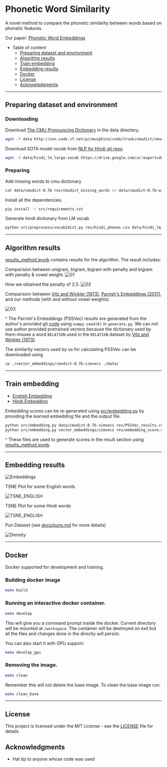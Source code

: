 # Phonetic Word Similarity

A novel method to compare the phonetic similarity between words based on phonetic features.

Our paper: [Phonetic Word Embeddings](https://arxiv.org/abs/2109.14796)

- Table of content
  - [Preparing dataset and environment](#preparing-dataset-and-environment)
  - [Algorithm results](#algorithm-results)
  - [Train embedding](#train-embedding)
  - [Embedding results](#embedding-results)
  - [Docker](#docker)
  - [License](#license)
  - [Acknowledgments](#acknowledgments)

---

## Preparing dataset and environment

### Downloading

Download [The CMU Pronouncing Dictionary](http://www.speech.cs.cmu.edu/cgi-bin/cmudict) in the data directory.

```bash
wget -P data http://svn.code.sf.net/p/cmusphinx/code/trunk/cmudict/cmudict-0.7b
```

Download SOTA model vocab from [NLP for Hindi git repo](https://github.com/goru001/nlp-for-hindi).

```bash
wget -O data/hindi_lm_large.vocab https://drive.google.com/uc?export=download&id=1P6r8UBcegvVmr1kBDjqcYppmt_WgnbNt
```

### Preparing

Add missing words to cmu dictionary

```bash
cat data/cmudict-0.7b res/cmudict_missing_words >> data/cmudict-0.7b-with-vitz-nonce
```

Install all the dependencies.

```bash
pip install -r src/requirements.txt
```

Generate hindi dictionary from LM vocab

```bash
python src/preprocess/vocab2dict.py res/hindi_phones.csv data/hindi_lm_large.vocab data/dict_hindi
```

---

## Algorithm results

[results_method.ipynb](src/results_method.ipynb) contains results for the algorithm. The result includes:

Comparision between unigram, bigram, bigram with penalty and bigram with penalty & vowel weight.
![01](docs/img/01_methods.png)

How we obtained the penalty of 2.5.
![02](docs/img/02_penalty.png)

Comparision between [Vitz and Winkler (1973)](https://www.researchgate.net/publication/232418589_Predicting_the_Judged_Similarity_of_Sound_of_English_words), [Parrish's Embeddings (2017)](https://aaai.org/ocs/index.php/AIIDE/AIIDE17/paper/view/15879), and our methods (with and without vowel weights).

![03](docs/img/03_comparison.png)

^ The Parrish's Embeddings (PSSVec) results are generated from the author's provided git [code](https://github.com/aparrish/phonetic-similarity-vectors) using `numpy.seed(0)` in `generate.py`. We can not use author provided pretrained vectors because the dictionary used by them misses a word `BELATION` used in the `RELATION` dataset by [Vitz and Winkler (1973)](https://www.researchgate.net/publication/232418589_Predicting_the_Judged_Similarity_of_Sound_of_English_words).

The similarity vectors used by us for calculating PSSVec can be downloaded using

```bash
cp ./vector_embeddings/cmudict-0.7b-simvecs ./data/
```

---

## Train embedding

- [English Embedding](embedding_english/)
- [Hindi Embedding](embedding_hindi/)

Embedding scores can be re-generated using [src/embedding.py](src/embedding.py) by providing the learned embedding file and the output file.

```bash
python src/embedding.py data/cmudict-0.7b-simvecs res/PSSVec_results.csv
python src/embedding.py vector_embeddings/simvecs res/embedding_score.csv
```

^ These files are used to generate scores in the result section using [results_method.ipynb](../src/results_method.ipynb).

---

## Embedding results

![Embeddings](docs/img/04_embedding.png)

TSNE Plot for some English words

![TSNE_ENGLISH](docs/img/05_tsne_english.png)

TSNE Plot for some Hindi words

![TSNE_ENGLISH](docs/img/06_tsne_hindi.png)

Pun Dataset (see [docs/puns.md](docs/puns.md) for more details)

![Density](docs/img/08_puns_not_same.png)

---

## Docker

Docker supported for development and training.

### Building docker image

```bash
make build
```

### Running an interactive docker container.

```bash
make develop
```

This will give you a command prompt inside the docker. Current directory will be mounted at `/workspace`.
The container will be destroyed on exit but all the files and changes done in the directly will persist.

You can also start it with GPU support:

```bash
make develop_gpu
```

### Removing the image.

```bash
make clean
```

Remember this will not delete the base image. To clean the base image run:

```bash
make clean_base
```

---

## License

This project is licensed under the MIT License - see the [LICENSE](LICENSE) file for details

## Acknowledgments

- Hat tip to anyone whose code was used
